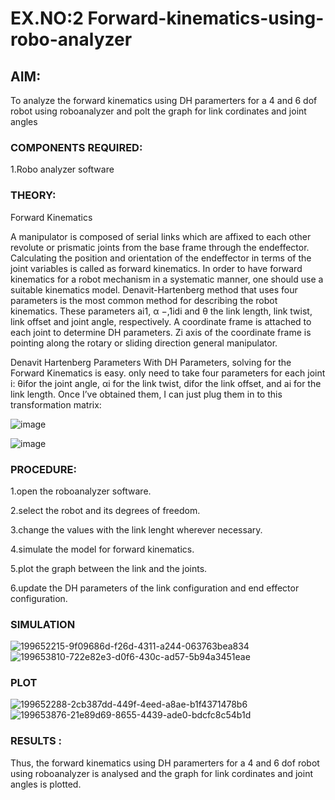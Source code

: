# EX.NO:2 Forward-kinematics-using-robo-analyzer

## AIM: 
To analyze the forward kinematics using DH paramerters for a 4 and 6 dof robot using roboanalyzer and polt the graph for link cordinates and joint angles
### COMPONENTS REQUIRED:
1.Robo analyzer software  


### THEORY: 
  
Forward Kinematics

A manipulator is composed of serial links which are affixed to each other revolute or prismatic joints from the base frame through the endeffector. 
Calculating the position and orientation of the endeffector in terms of the joint variables is called as forward kinematics. 
In order to have forward kinematics for a robot mechanism in a systematic manner, one should use a suitable kinematics model. 
Denavit-Hartenberg method that uses four parameters is the most common method for describing the robot kinematics. 
These parameters ai1, α −,1idi and θ the link length, link twist, link offset and joint angle, respectively. 
A coordinate frame is attached to each joint to determine DH parameters. Zi axis of the coordinate frame is pointing along the rotary or sliding direction general manipulator.

Denavit Hartenberg Parameters
With DH Parameters, solving for the Forward Kinematics is easy.  only need to take four parameters for each joint 
i: θifor the joint angle, 
αi for the link twist, 
difor the link offset, and 
ai for the link length. Once I’ve obtained them, I can just plug them in to this transformation matrix:


![image](https://user-images.githubusercontent.com/36288975/170172719-ed7befc9-2894-4344-bfd5-be831bb05308.png)

 ![image](https://user-images.githubusercontent.com/36288975/170172766-b8aeb788-7fd7-4de7-b340-f04656707ebd.png)

 

### PROCEDURE:
1.open the roboanalyzer software.

2.select the robot and its degrees of freedom.

3.change the values with the link lenght wherever necessary.

4.simulate the model for forward kinematics.

5.plot the graph between the link and the joints.

6.update the DH parameters of the link configuration and end effector configuration.

### SIMULATION 
 
 ![199652215-9f09686d-f26d-4311-a244-063763bea834](https://user-images.githubusercontent.com/88670187/205494790-ab4301c5-cbe1-4c15-8e94-e8aa3f0281dd.png)
![199653810-722e82e3-d0f6-430c-ad57-5b94a3451eae](https://user-images.githubusercontent.com/88670187/205494794-ef6095ee-9f10-4fda-b38b-7d6c1617319f.png)
 
 ### PLOT 
 ![199652288-2cb387dd-449f-4eed-a8ae-b1f4371478b6](https://user-images.githubusercontent.com/88670187/205494805-a0234ae7-9bfa-4d85-8533-78d37241765d.png)
 ![199653876-21e89d69-8655-4439-ade0-bdcfc8c54b1d](https://user-images.githubusercontent.com/88670187/205494817-51ded231-b318-4bf0-afb0-9be6a1cae1a0.png)


### RESULTS :  
Thus, the forward kinematics using DH paramerters for a 4 and 6 dof robot using roboanalyzer is analysed and the graph for link cordinates and joint angles is plotted.
